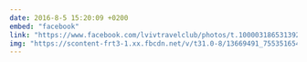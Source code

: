 ```yaml
---
date: 2016-8-5 15:20:09 +0200
embed: "facebook"
link: "https://www.facebook.com/lvivtravelclub/photos/t.100003186531392/755351654567430/?type=3&theater"
img: "https://scontent-frt3-1.xx.fbcdn.net/v/t31.0-8/13669491_755351654567430_868397517523011539_o.jpg?oh=01155929ebe115b9597e1faa152be7ce&oe=594EE6B6"
---
```

